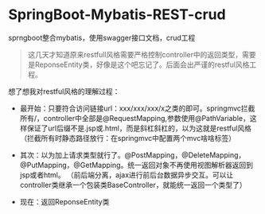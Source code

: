 # SpringBoot-Mybatis-REST-crud
sprngboot整合mybatis，使用swagger接口文档，crud工程


> 这几天才知道原来restfull风格需要严格控制controller中的返回类型，需要是ReponseEntity<T>类，好像是这个吧忘记了。后面会出严谨的restful风格工程。

想了想我对restful风格的理解过程：
- 最开始：只要符合访问链接url：xxx/xxx/xxx/x之类的即可。springmvc拦截所有/，controller中全部是@RequestMapping,参数使用@PathVariable，这样保证了url后缀不是.jsp或.html，而是斜杠斜杠的，以为这就是restful风格
（拦截所有时静态路径放行：在springmvc中配置两个mvc啥啥标签）

- 其次：以为加上请求类型就行了。@PostMapping，@DeleteMapping，@PutMapping，@GetMapping。统一返回对象不再使用视图解析器返回到jsp或者html。
（前后端分离，ajax进行前后台数据异步交互。可以让controller类继承一个包装类BaseController，就能统一返回一个类型了）

- 现在：返回ReponseEntity<T>类

